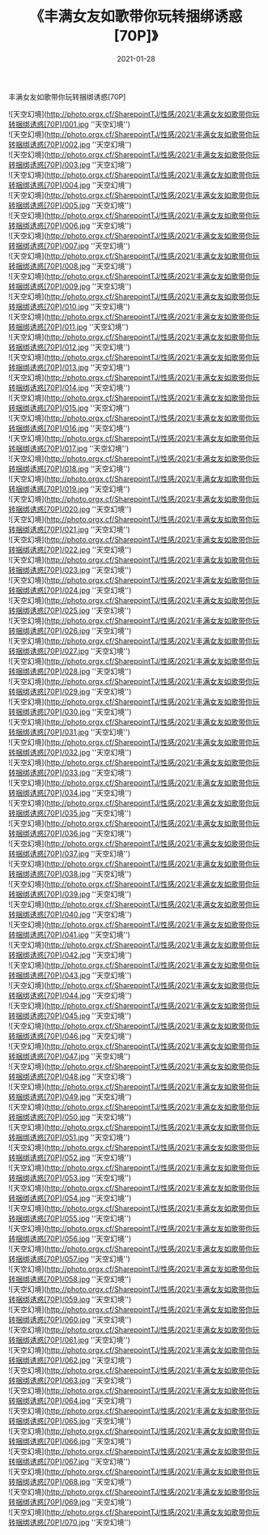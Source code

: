 ﻿---
layout: post
title:  《丰满女友如歌带你玩转捆绑诱惑[70P]》
date:   2021-01-28
img: http://photo.orgx.cf/SharepointTJ/性感/2021/丰满女友如歌带你玩转捆绑诱惑[70P]/000.jpg
categories: [美女, 性感, 泳衣]
---

丰满女友如歌带你玩转捆绑诱惑[70P]



![天空幻境](http://photo.orgx.cf/SharepointTJ/性感/2021/丰满女友如歌带你玩转捆绑诱惑[70P]/001.jpg ''天空幻境'') <br>
![天空幻境](http://photo.orgx.cf/SharepointTJ/性感/2021/丰满女友如歌带你玩转捆绑诱惑[70P]/002.jpg ''天空幻境'') <br>
![天空幻境](http://photo.orgx.cf/SharepointTJ/性感/2021/丰满女友如歌带你玩转捆绑诱惑[70P]/003.jpg ''天空幻境'') <br>
![天空幻境](http://photo.orgx.cf/SharepointTJ/性感/2021/丰满女友如歌带你玩转捆绑诱惑[70P]/004.jpg ''天空幻境'') <br>
![天空幻境](http://photo.orgx.cf/SharepointTJ/性感/2021/丰满女友如歌带你玩转捆绑诱惑[70P]/005.jpg ''天空幻境'') <br>
![天空幻境](http://photo.orgx.cf/SharepointTJ/性感/2021/丰满女友如歌带你玩转捆绑诱惑[70P]/006.jpg ''天空幻境'') <br>
![天空幻境](http://photo.orgx.cf/SharepointTJ/性感/2021/丰满女友如歌带你玩转捆绑诱惑[70P]/007.jpg ''天空幻境'') <br>
![天空幻境](http://photo.orgx.cf/SharepointTJ/性感/2021/丰满女友如歌带你玩转捆绑诱惑[70P]/008.jpg ''天空幻境'') <br>
![天空幻境](http://photo.orgx.cf/SharepointTJ/性感/2021/丰满女友如歌带你玩转捆绑诱惑[70P]/009.jpg ''天空幻境'') <br>
![天空幻境](http://photo.orgx.cf/SharepointTJ/性感/2021/丰满女友如歌带你玩转捆绑诱惑[70P]/010.jpg ''天空幻境'') <br>
![天空幻境](http://photo.orgx.cf/SharepointTJ/性感/2021/丰满女友如歌带你玩转捆绑诱惑[70P]/011.jpg ''天空幻境'') <br>
![天空幻境](http://photo.orgx.cf/SharepointTJ/性感/2021/丰满女友如歌带你玩转捆绑诱惑[70P]/012.jpg ''天空幻境'') <br>
![天空幻境](http://photo.orgx.cf/SharepointTJ/性感/2021/丰满女友如歌带你玩转捆绑诱惑[70P]/013.jpg ''天空幻境'') <br>
![天空幻境](http://photo.orgx.cf/SharepointTJ/性感/2021/丰满女友如歌带你玩转捆绑诱惑[70P]/014.jpg ''天空幻境'') <br>
![天空幻境](http://photo.orgx.cf/SharepointTJ/性感/2021/丰满女友如歌带你玩转捆绑诱惑[70P]/015.jpg ''天空幻境'') <br>
![天空幻境](http://photo.orgx.cf/SharepointTJ/性感/2021/丰满女友如歌带你玩转捆绑诱惑[70P]/016.jpg ''天空幻境'') <br>
![天空幻境](http://photo.orgx.cf/SharepointTJ/性感/2021/丰满女友如歌带你玩转捆绑诱惑[70P]/017.jpg ''天空幻境'') <br>
![天空幻境](http://photo.orgx.cf/SharepointTJ/性感/2021/丰满女友如歌带你玩转捆绑诱惑[70P]/018.jpg ''天空幻境'') <br>
![天空幻境](http://photo.orgx.cf/SharepointTJ/性感/2021/丰满女友如歌带你玩转捆绑诱惑[70P]/019.jpg ''天空幻境'') <br>
![天空幻境](http://photo.orgx.cf/SharepointTJ/性感/2021/丰满女友如歌带你玩转捆绑诱惑[70P]/020.jpg ''天空幻境'') <br>
![天空幻境](http://photo.orgx.cf/SharepointTJ/性感/2021/丰满女友如歌带你玩转捆绑诱惑[70P]/021.jpg ''天空幻境'') <br>
![天空幻境](http://photo.orgx.cf/SharepointTJ/性感/2021/丰满女友如歌带你玩转捆绑诱惑[70P]/022.jpg ''天空幻境'') <br>
![天空幻境](http://photo.orgx.cf/SharepointTJ/性感/2021/丰满女友如歌带你玩转捆绑诱惑[70P]/023.jpg ''天空幻境'') <br>
![天空幻境](http://photo.orgx.cf/SharepointTJ/性感/2021/丰满女友如歌带你玩转捆绑诱惑[70P]/024.jpg ''天空幻境'') <br>
![天空幻境](http://photo.orgx.cf/SharepointTJ/性感/2021/丰满女友如歌带你玩转捆绑诱惑[70P]/025.jpg ''天空幻境'') <br>
![天空幻境](http://photo.orgx.cf/SharepointTJ/性感/2021/丰满女友如歌带你玩转捆绑诱惑[70P]/026.jpg ''天空幻境'') <br>
![天空幻境](http://photo.orgx.cf/SharepointTJ/性感/2021/丰满女友如歌带你玩转捆绑诱惑[70P]/027.jpg ''天空幻境'') <br>
![天空幻境](http://photo.orgx.cf/SharepointTJ/性感/2021/丰满女友如歌带你玩转捆绑诱惑[70P]/028.jpg ''天空幻境'') <br>
![天空幻境](http://photo.orgx.cf/SharepointTJ/性感/2021/丰满女友如歌带你玩转捆绑诱惑[70P]/029.jpg ''天空幻境'') <br>
![天空幻境](http://photo.orgx.cf/SharepointTJ/性感/2021/丰满女友如歌带你玩转捆绑诱惑[70P]/030.jpg ''天空幻境'') <br>
![天空幻境](http://photo.orgx.cf/SharepointTJ/性感/2021/丰满女友如歌带你玩转捆绑诱惑[70P]/031.jpg ''天空幻境'') <br>
![天空幻境](http://photo.orgx.cf/SharepointTJ/性感/2021/丰满女友如歌带你玩转捆绑诱惑[70P]/032.jpg ''天空幻境'') <br>
![天空幻境](http://photo.orgx.cf/SharepointTJ/性感/2021/丰满女友如歌带你玩转捆绑诱惑[70P]/033.jpg ''天空幻境'') <br>
![天空幻境](http://photo.orgx.cf/SharepointTJ/性感/2021/丰满女友如歌带你玩转捆绑诱惑[70P]/034.jpg ''天空幻境'') <br>
![天空幻境](http://photo.orgx.cf/SharepointTJ/性感/2021/丰满女友如歌带你玩转捆绑诱惑[70P]/035.jpg ''天空幻境'') <br>
![天空幻境](http://photo.orgx.cf/SharepointTJ/性感/2021/丰满女友如歌带你玩转捆绑诱惑[70P]/036.jpg ''天空幻境'') <br>
![天空幻境](http://photo.orgx.cf/SharepointTJ/性感/2021/丰满女友如歌带你玩转捆绑诱惑[70P]/037.jpg ''天空幻境'') <br>
![天空幻境](http://photo.orgx.cf/SharepointTJ/性感/2021/丰满女友如歌带你玩转捆绑诱惑[70P]/038.jpg ''天空幻境'') <br>
![天空幻境](http://photo.orgx.cf/SharepointTJ/性感/2021/丰满女友如歌带你玩转捆绑诱惑[70P]/039.jpg ''天空幻境'') <br>
![天空幻境](http://photo.orgx.cf/SharepointTJ/性感/2021/丰满女友如歌带你玩转捆绑诱惑[70P]/040.jpg ''天空幻境'') <br>
![天空幻境](http://photo.orgx.cf/SharepointTJ/性感/2021/丰满女友如歌带你玩转捆绑诱惑[70P]/041.jpg ''天空幻境'') <br>
![天空幻境](http://photo.orgx.cf/SharepointTJ/性感/2021/丰满女友如歌带你玩转捆绑诱惑[70P]/042.jpg ''天空幻境'') <br>
![天空幻境](http://photo.orgx.cf/SharepointTJ/性感/2021/丰满女友如歌带你玩转捆绑诱惑[70P]/043.jpg ''天空幻境'') <br>
![天空幻境](http://photo.orgx.cf/SharepointTJ/性感/2021/丰满女友如歌带你玩转捆绑诱惑[70P]/044.jpg ''天空幻境'') <br>
![天空幻境](http://photo.orgx.cf/SharepointTJ/性感/2021/丰满女友如歌带你玩转捆绑诱惑[70P]/045.jpg ''天空幻境'') <br>
![天空幻境](http://photo.orgx.cf/SharepointTJ/性感/2021/丰满女友如歌带你玩转捆绑诱惑[70P]/046.jpg ''天空幻境'') <br>
![天空幻境](http://photo.orgx.cf/SharepointTJ/性感/2021/丰满女友如歌带你玩转捆绑诱惑[70P]/047.jpg ''天空幻境'') <br>
![天空幻境](http://photo.orgx.cf/SharepointTJ/性感/2021/丰满女友如歌带你玩转捆绑诱惑[70P]/048.jpg ''天空幻境'') <br>
![天空幻境](http://photo.orgx.cf/SharepointTJ/性感/2021/丰满女友如歌带你玩转捆绑诱惑[70P]/049.jpg ''天空幻境'') <br>
![天空幻境](http://photo.orgx.cf/SharepointTJ/性感/2021/丰满女友如歌带你玩转捆绑诱惑[70P]/050.jpg ''天空幻境'') <br>
![天空幻境](http://photo.orgx.cf/SharepointTJ/性感/2021/丰满女友如歌带你玩转捆绑诱惑[70P]/051.jpg ''天空幻境'') <br>
![天空幻境](http://photo.orgx.cf/SharepointTJ/性感/2021/丰满女友如歌带你玩转捆绑诱惑[70P]/052.jpg ''天空幻境'') <br>
![天空幻境](http://photo.orgx.cf/SharepointTJ/性感/2021/丰满女友如歌带你玩转捆绑诱惑[70P]/053.jpg ''天空幻境'') <br>
![天空幻境](http://photo.orgx.cf/SharepointTJ/性感/2021/丰满女友如歌带你玩转捆绑诱惑[70P]/054.jpg ''天空幻境'') <br>
![天空幻境](http://photo.orgx.cf/SharepointTJ/性感/2021/丰满女友如歌带你玩转捆绑诱惑[70P]/055.jpg ''天空幻境'') <br>
![天空幻境](http://photo.orgx.cf/SharepointTJ/性感/2021/丰满女友如歌带你玩转捆绑诱惑[70P]/056.jpg ''天空幻境'') <br>
![天空幻境](http://photo.orgx.cf/SharepointTJ/性感/2021/丰满女友如歌带你玩转捆绑诱惑[70P]/057.jpg ''天空幻境'') <br>
![天空幻境](http://photo.orgx.cf/SharepointTJ/性感/2021/丰满女友如歌带你玩转捆绑诱惑[70P]/058.jpg ''天空幻境'') <br>
![天空幻境](http://photo.orgx.cf/SharepointTJ/性感/2021/丰满女友如歌带你玩转捆绑诱惑[70P]/059.jpg ''天空幻境'') <br>
![天空幻境](http://photo.orgx.cf/SharepointTJ/性感/2021/丰满女友如歌带你玩转捆绑诱惑[70P]/060.jpg ''天空幻境'') <br>
![天空幻境](http://photo.orgx.cf/SharepointTJ/性感/2021/丰满女友如歌带你玩转捆绑诱惑[70P]/061.jpg ''天空幻境'') <br>
![天空幻境](http://photo.orgx.cf/SharepointTJ/性感/2021/丰满女友如歌带你玩转捆绑诱惑[70P]/062.jpg ''天空幻境'') <br>
![天空幻境](http://photo.orgx.cf/SharepointTJ/性感/2021/丰满女友如歌带你玩转捆绑诱惑[70P]/063.jpg ''天空幻境'') <br>
![天空幻境](http://photo.orgx.cf/SharepointTJ/性感/2021/丰满女友如歌带你玩转捆绑诱惑[70P]/064.jpg ''天空幻境'') <br>
![天空幻境](http://photo.orgx.cf/SharepointTJ/性感/2021/丰满女友如歌带你玩转捆绑诱惑[70P]/065.jpg ''天空幻境'') <br>
![天空幻境](http://photo.orgx.cf/SharepointTJ/性感/2021/丰满女友如歌带你玩转捆绑诱惑[70P]/066.jpg ''天空幻境'') <br>
![天空幻境](http://photo.orgx.cf/SharepointTJ/性感/2021/丰满女友如歌带你玩转捆绑诱惑[70P]/067.jpg ''天空幻境'') <br>
![天空幻境](http://photo.orgx.cf/SharepointTJ/性感/2021/丰满女友如歌带你玩转捆绑诱惑[70P]/068.jpg ''天空幻境'') <br>
![天空幻境](http://photo.orgx.cf/SharepointTJ/性感/2021/丰满女友如歌带你玩转捆绑诱惑[70P]/069.jpg ''天空幻境'') <br>
![天空幻境](http://photo.orgx.cf/SharepointTJ/性感/2021/丰满女友如歌带你玩转捆绑诱惑[70P]/070.jpg ''天空幻境'') <br>